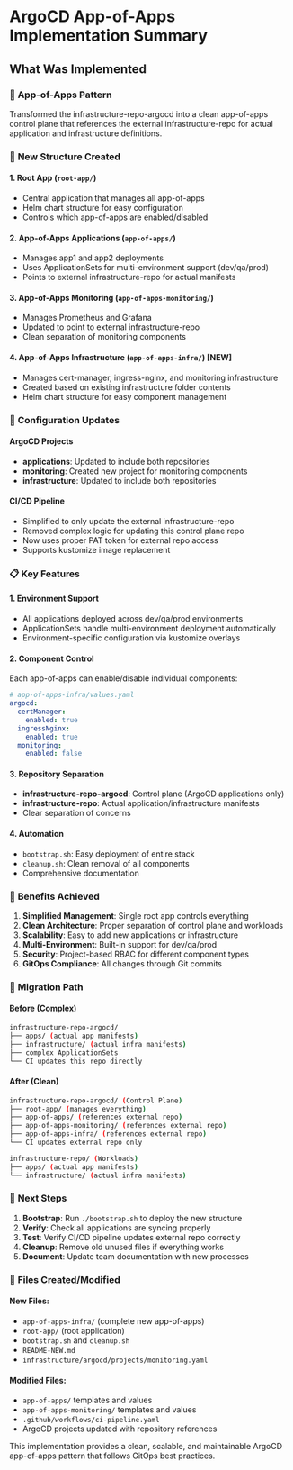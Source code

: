 # ArgoCD App-of-Apps Implementation Summary

## What Was Implemented

### 🔄 **App-of-Apps Pattern**

Transformed the infrastructure-repo-argocd into a clean app-of-apps control plane that references the external infrastructure-repo for actual application and infrastructure definitions.

### 📁 **New Structure Created**

#### 1. **Root App** (`root-app/`)

- Central application that manages all app-of-apps
- Helm chart structure for easy configuration
- Controls which app-of-apps are enabled/disabled

#### 2. **App-of-Apps Applications** (`app-of-apps/`)

- Manages app1 and app2 deployments
- Uses ApplicationSets for multi-environment support (dev/qa/prod)
- Points to external infrastructure-repo for actual manifests

#### 3. **App-of-Apps Monitoring** (`app-of-apps-monitoring/`)

- Manages Prometheus and Grafana
- Updated to point to external infrastructure-repo
- Clean separation of monitoring components

#### 4. **App-of-Apps Infrastructure** (`app-of-apps-infra/`) **[NEW]**

- Manages cert-manager, ingress-nginx, and monitoring infrastructure
- Created based on existing infrastructure folder contents
- Helm chart structure for easy component management

### 🔧 **Configuration Updates**

#### ArgoCD Projects

- **applications**: Updated to include both repositories
- **monitoring**: Created new project for monitoring components
- **infrastructure**: Updated to include both repositories

#### CI/CD Pipeline

- Simplified to only update the external infrastructure-repo
- Removed complex logic for updating this control plane repo
- Now uses proper PAT token for external repo access
- Supports kustomize image replacement

### 📋 **Key Features**

#### 1. **Environment Support**

- All applications deployed across dev/qa/prod environments
- ApplicationSets handle multi-environment deployment automatically
- Environment-specific configuration via kustomize overlays

#### 2. **Component Control**

Each app-of-apps can enable/disable individual components:

```yaml
# app-of-apps-infra/values.yaml
argocd:
  certManager:
    enabled: true
  ingressNginx:
    enabled: true
  monitoring:
    enabled: false
```

#### 3. **Repository Separation**

- **infrastructure-repo-argocd**: Control plane (ArgoCD applications only)
- **infrastructure-repo**: Actual application/infrastructure manifests
- Clear separation of concerns

#### 4. **Automation**

- `bootstrap.sh`: Easy deployment of entire stack
- `cleanup.sh`: Clean removal of all components
- Comprehensive documentation

### 🎯 **Benefits Achieved**

1. **Simplified Management**: Single root app controls everything
2. **Clean Architecture**: Proper separation of control plane and workloads
3. **Scalability**: Easy to add new applications or infrastructure
4. **Multi-Environment**: Built-in support for dev/qa/prod
5. **Security**: Project-based RBAC for different component types
6. **GitOps Compliance**: All changes through Git commits

### 🔄 **Migration Path**

#### Before (Complex)

```bash
infrastructure-repo-argocd/
├── apps/ (actual app manifests)
├── infrastructure/ (actual infra manifests)
├── complex ApplicationSets
└── CI updates this repo directly
```

#### After (Clean)

```bash
infrastructure-repo-argocd/ (Control Plane)
├── root-app/ (manages everything)
├── app-of-apps/ (references external repo)
├── app-of-apps-monitoring/ (references external repo)
├── app-of-apps-infra/ (references external repo)
└── CI updates external repo only

infrastructure-repo/ (Workloads)
├── apps/ (actual app manifests)
└── infrastructure/ (actual infra manifests)
```

### 🚀 **Next Steps**

1. **Bootstrap**: Run `./bootstrap.sh` to deploy the new structure
2. **Verify**: Check all applications are syncing properly
3. **Test**: Verify CI/CD pipeline updates external repo correctly
4. **Cleanup**: Remove old unused files if everything works
5. **Document**: Update team documentation with new processes

### 📝 **Files Created/Modified**

#### New Files:

- `app-of-apps-infra/` (complete new app-of-apps)
- `root-app/` (root application)
- `bootstrap.sh` and `cleanup.sh`
- `README-NEW.md`
- `infrastructure/argocd/projects/monitoring.yaml`

#### Modified Files:

- `app-of-apps/` templates and values
- `app-of-apps-monitoring/` templates and values
- `.github/workflows/ci-pipeline.yaml`
- ArgoCD projects updated with repository references

This implementation provides a clean, scalable, and maintainable ArgoCD app-of-apps pattern that follows GitOps best practices.
